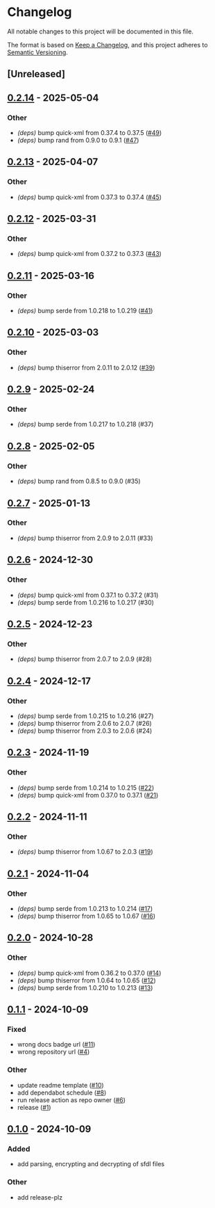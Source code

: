 # Changelog

All notable changes to this project will be documented in this file.

The format is based on [Keep a Changelog](https://keepachangelog.com/en/1.0.0/),
and this project adheres to [Semantic Versioning](https://semver.org/spec/v2.0.0.html).

## [Unreleased]

## [0.2.14](https://github.com/markhaehnel/sfdl/compare/v0.2.13...v0.2.14) - 2025-05-04

### Other

- *(deps)* bump quick-xml from 0.37.4 to 0.37.5 ([#49](https://github.com/markhaehnel/sfdl/pull/49))
- *(deps)* bump rand from 0.9.0 to 0.9.1 ([#47](https://github.com/markhaehnel/sfdl/pull/47))

## [0.2.13](https://github.com/markhaehnel/sfdl/compare/v0.2.12...v0.2.13) - 2025-04-07

### Other

- *(deps)* bump quick-xml from 0.37.3 to 0.37.4 ([#45](https://github.com/markhaehnel/sfdl/pull/45))

## [0.2.12](https://github.com/markhaehnel/sfdl/compare/v0.2.11...v0.2.12) - 2025-03-31

### Other

- *(deps)* bump quick-xml from 0.37.2 to 0.37.3 ([#43](https://github.com/markhaehnel/sfdl/pull/43))

## [0.2.11](https://github.com/markhaehnel/sfdl/compare/v0.2.10...v0.2.11) - 2025-03-16

### Other

- *(deps)* bump serde from 1.0.218 to 1.0.219 ([#41](https://github.com/markhaehnel/sfdl/pull/41))

## [0.2.10](https://github.com/markhaehnel/sfdl/compare/v0.2.9...v0.2.10) - 2025-03-03

### Other

- *(deps)* bump thiserror from 2.0.11 to 2.0.12 ([#39](https://github.com/markhaehnel/sfdl/pull/39))

## [0.2.9](https://github.com/markhaehnel/sfdl/compare/v0.2.8...v0.2.9) - 2025-02-24

### Other

- *(deps)* bump serde from 1.0.217 to 1.0.218 (#37)

## [0.2.8](https://github.com/markhaehnel/sfdl/compare/v0.2.7...v0.2.8) - 2025-02-05

### Other

- *(deps)* bump rand from 0.8.5 to 0.9.0 (#35)

## [0.2.7](https://github.com/markhaehnel/sfdl/compare/v0.2.6...v0.2.7) - 2025-01-13

### Other

- *(deps)* bump thiserror from 2.0.9 to 2.0.11 (#33)

## [0.2.6](https://github.com/markhaehnel/sfdl/compare/v0.2.5...v0.2.6) - 2024-12-30

### Other

- *(deps)* bump quick-xml from 0.37.1 to 0.37.2 (#31)
- *(deps)* bump serde from 1.0.216 to 1.0.217 (#30)

## [0.2.5](https://github.com/markhaehnel/sfdl/compare/v0.2.4...v0.2.5) - 2024-12-23

### Other

- *(deps)* bump thiserror from 2.0.7 to 2.0.9 (#28)

## [0.2.4](https://github.com/markhaehnel/sfdl/compare/v0.2.3...v0.2.4) - 2024-12-17

### Other

- *(deps)* bump serde from 1.0.215 to 1.0.216 (#27)
- *(deps)* bump thiserror from 2.0.6 to 2.0.7 (#26)
- *(deps)* bump thiserror from 2.0.3 to 2.0.6 (#24)

## [0.2.3](https://github.com/markhaehnel/sfdl/compare/v0.2.2...v0.2.3) - 2024-11-19

### Other

- *(deps)* bump serde from 1.0.214 to 1.0.215 ([#22](https://github.com/markhaehnel/sfdl/pull/22))
- *(deps)* bump quick-xml from 0.37.0 to 0.37.1 ([#21](https://github.com/markhaehnel/sfdl/pull/21))

## [0.2.2](https://github.com/markhaehnel/sfdl/compare/v0.2.1...v0.2.2) - 2024-11-11

### Other

- *(deps)* bump thiserror from 1.0.67 to 2.0.3 ([#19](https://github.com/markhaehnel/sfdl/pull/19))

## [0.2.1](https://github.com/markhaehnel/sfdl/compare/v0.2.0...v0.2.1) - 2024-11-04

### Other

- *(deps)* bump serde from 1.0.213 to 1.0.214 ([#17](https://github.com/markhaehnel/sfdl/pull/17))
- *(deps)* bump thiserror from 1.0.65 to 1.0.67 ([#16](https://github.com/markhaehnel/sfdl/pull/16))

## [0.2.0](https://github.com/markhaehnel/sfdl/compare/v0.1.1...v0.2.0) - 2024-10-28

### Other

- *(deps)* bump quick-xml from 0.36.2 to 0.37.0 ([#14](https://github.com/markhaehnel/sfdl/pull/14))
- *(deps)* bump thiserror from 1.0.64 to 1.0.65 ([#12](https://github.com/markhaehnel/sfdl/pull/12))
- *(deps)* bump serde from 1.0.210 to 1.0.213 ([#13](https://github.com/markhaehnel/sfdl/pull/13))

## [0.1.1](https://github.com/markhaehnel/sfdl/compare/v0.1.0...v0.1.1) - 2024-10-09

### Fixed

- wrong docs badge url ([#11](https://github.com/markhaehnel/sfdl/pull/11))
- wrong repository url ([#4](https://github.com/markhaehnel/sfdl/pull/4))

### Other

- update readme template ([#10](https://github.com/markhaehnel/sfdl/pull/10))
- add dependabot schedule ([#8](https://github.com/markhaehnel/sfdl/pull/8))
- run release action as repo owner ([#6](https://github.com/markhaehnel/sfdl/pull/6))
- release ([#1](https://github.com/markhaehnel/sfdl/pull/1))

## [0.1.0](https://github.com/markhaehnel/sfdl-rs/releases/tag/v0.1.0) - 2024-10-09

### Added

- add parsing, encrypting and decrypting of sfdl files

### Other

- add release-plz
